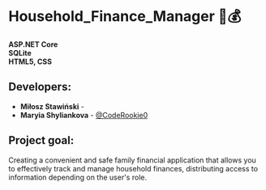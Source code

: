 # Household_Finance_Manager 🏡💰<br>
**ASP.NET Core**<br>
**SQLite**<br>
**HTML5, CSS**<br>

## Developers:<br>
* **Miłosz Stawiński** - 
* **Maryia Shyliankova** - [@CodeRookie0](https://github.com/CodeRookie0)

## Project goal: <br>
Creating a convenient and safe family financial application that allows you to effectively track and manage household finances, distributing access to information depending on the user's role.

